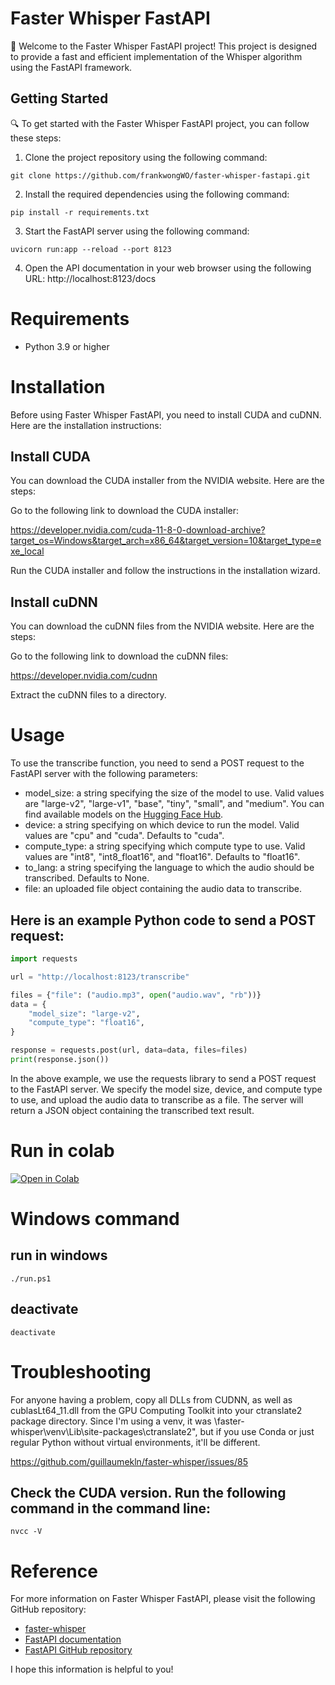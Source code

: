 # Faster Whisper FastAPI

🚀 Welcome to the Faster Whisper FastAPI project! This project is designed to provide a fast and efficient implementation of the Whisper algorithm using the FastAPI framework.

## Getting Started

🔍 To get started with the Faster Whisper FastAPI project, you can follow these steps:

1. Clone the project repository using the following command:

```
git clone https://github.com/frankwongWO/faster-whisper-fastapi.git
```
2. Install the required dependencies using the following command:
```
pip install -r requirements.txt
```
3. Start the FastAPI server using the following command:
```
uvicorn run:app --reload --port 8123
```
4. Open the API documentation in your web browser using the following URL:
http://localhost:8123/docs

# Requirements
* Python 3.9 or higher

# Installation
Before using Faster Whisper FastAPI, you need to install CUDA and cuDNN. Here are the installation instructions:

## Install CUDA
You can download the CUDA installer from the NVIDIA website. Here are the steps:

Go to the following link to download the CUDA installer:

https://developer.nvidia.com/cuda-11-8-0-download-archive?target_os=Windows&target_arch=x86_64&target_version=10&target_type=exe_local

Run the CUDA installer and follow the instructions in the installation wizard.

## Install cuDNN
You can download the cuDNN files from the NVIDIA website. Here are the steps:

Go to the following link to download the cuDNN files:

https://developer.nvidia.com/cudnn

Extract the cuDNN files to a directory.

# Usage
To use the transcribe function, you need to send a POST request to the FastAPI server with the following parameters:

* model_size: a string specifying the size of the model to use. Valid values are "large-v2", "large-v1", "base", "tiny", "small", and "medium". You can find available models on the [Hugging Face Hub](https://huggingface.co/guillaumekln).
* device: a string specifying on which device to run the model. Valid values are "cpu" and "cuda". Defaults to "cuda".
* compute_type: a string specifying which compute type to use. Valid values are "int8", "int8_float16", and "float16". Defaults to "float16".
* to_lang: a string specifying the language to which the audio should be transcribed. Defaults to None.
* file: an uploaded file object containing the audio data to transcribe.

## Here is an example Python code to send a POST request:
```python
import requests

url = "http://localhost:8123/transcribe"

files = {"file": ("audio.mp3", open("audio.wav", "rb"))}
data = {
    "model_size": "large-v2",
    "compute_type": "float16",
}

response = requests.post(url, data=data, files=files)
print(response.json())

```
In the above example, we use the requests library to send a POST request to the FastAPI server. We specify the model size, device, and compute type to use, and upload the audio data to transcribe as a file. The server will return a JSON object containing the transcribed text result.

# Run in colab
[![Open in Colab](https://colab.research.google.com/assets/colab-badge.svg)](https://colab.research.google.com/gist/frankwongWO/09cee2fed968c98b9a8a6ae2c207a8a1/faster-whisper-fastapi.ipynb)


# Windows command

## run in windows
```shell
./run.ps1
```

## deactivate
```shell
deactivate
```

# Troubleshooting

For anyone having a problem, copy all DLLs from CUDNN, as well as cublasLt64_11.dll from the GPU Computing Toolkit into your ctranslate2 package directory. Since I'm using a venv, it was \faster-whisper\venv\Lib\site-packages\ctranslate2", but if you use Conda or just regular Python without virtual environments, it'll be different.

https://github.com/guillaumekln/faster-whisper/issues/85

## Check the CUDA version. Run the following command in the command line:
```
nvcc -V
```
# Reference
For more information on Faster Whisper FastAPI, please visit the following GitHub repository:

* [faster-whisper](https://github.com/guillaumekln/faster-whisper)
* [FastAPI documentation](https://fastapi.tiangolo.com/)
* [FastAPI GitHub repository](https://github.com/tiangolo/fastapi)


I hope this information is helpful to you!
